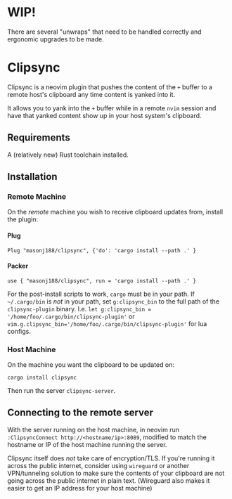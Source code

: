 # WIP!
There are several "unwraps" that need to be handled correctly and ergonomic upgrades to be made.

# Clipsync

Clipsync is a neovim plugin that pushes the content of the `+` buffer to a remote host's clipboard any time content is yanked into it.

It allows you to yank into the `+` buffer while in a remote `nvim` session and have that yanked content show up in your host system's clipboard.

## Requirements
A (relatively new) Rust toolchain installed.

## Installation

### Remote Machine
On the _remote_ machine you wish to receive clipboard updates from, install the plugin:

#### Plug
`Plug "masonj188/clipsync", {'do': 'cargo install --path .' }`

#### Packer
`use { "masonj188/clipsync", run = 'cargo install --path .' }`

For the post-install scripts to work, `cargo` must be in your path. If `~/.cargo/bin` is _not_ in your path, set `g:clipsync_bin` to the full path of the `clipsync-plugin` binary. I.e. `let g:clipsync_bin = '/home/foo/.cargo/bin/clipsync-plugin'` or `vim.g.clipsync_bin='/home/foo/.cargo/bin/clipsync-plugin'` for lua configs.

### Host Machine
On the machine you want the clipboard to be updated on:

`cargo install clipsync`

Then run the server `clipsync-server`.

## Connecting to the remote server
With the server running on the host machine, in neovim run `:ClipsyncConnect http://<hostname/ip>:8089`, modified to match the hostname or IP of the host machine running the server.

Clipsync itself does _not_ take care of encryption/TLS. If you're running it across the public internet, consider using `wireguard` or another VPN/tunneling solution to make sure the contents of your clipboard are not going across the public internet in plain text. (Wireguard also makes it easier to get an IP address for your host machine)
